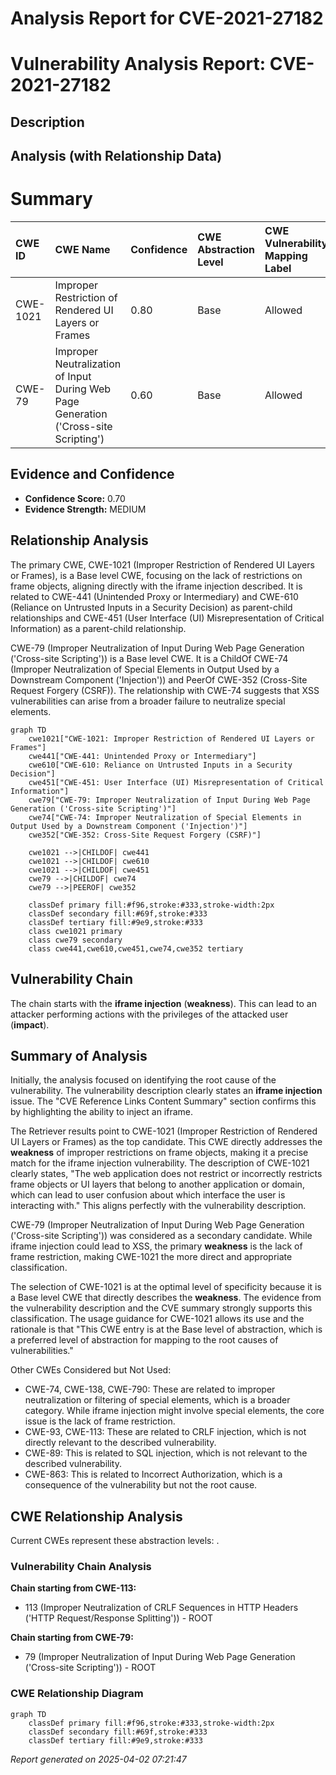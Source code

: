 # Analysis Report for CVE-2021-27182

# Vulnerability Analysis Report: CVE-2021-27182

## Description



## Analysis (with Relationship Data)

# Summary
| CWE ID    | CWE Name                                                                       | Confidence | CWE Abstraction Level | CWE Vulnerability Mapping Label | CWE-Vulnerability Mapping Notes |
| :-------- | :----------------------------------------------------------------------------- | :--------- | :---------------------- | :------------------------------ | :------------------------------ |
| CWE-1021  | Improper Restriction of Rendered UI Layers or Frames                          | 0.80       | Base                    | Allowed                         | Primary CWE                     |
| CWE-79    | Improper Neutralization of Input During Web Page Generation ('Cross-site Scripting') | 0.60       | Base                    | Allowed                         | Secondary Candidate             |

## Evidence and Confidence

*   **Confidence Score:** 0.70
*   **Evidence Strength:** MEDIUM

## Relationship Analysis
The primary CWE, CWE-1021 (Improper Restriction of Rendered UI Layers or Frames), is a Base level CWE, focusing on the lack of restrictions on frame objects, aligning directly with the iframe injection described. It is related to CWE-441 (Unintended Proxy or Intermediary) and CWE-610 (Reliance on Untrusted Inputs in a Security Decision) as parent-child relationships and CWE-451 (User Interface (UI) Misrepresentation of Critical Information) as a parent-child relationship.

CWE-79 (Improper Neutralization of Input During Web Page Generation ('Cross-site Scripting')) is a Base level CWE. It is a ChildOf CWE-74 (Improper Neutralization of Special Elements in Output Used by a Downstream Component ('Injection')) and PeerOf CWE-352 (Cross-Site Request Forgery (CSRF)). The relationship with CWE-74 suggests that XSS vulnerabilities can arise from a broader failure to neutralize special elements.

```mermaid
graph TD
    cwe1021["CWE-1021: Improper Restriction of Rendered UI Layers or Frames"]
    cwe441["CWE-441: Unintended Proxy or Intermediary"]
    cwe610["CWE-610: Reliance on Untrusted Inputs in a Security Decision"]
    cwe451["CWE-451: User Interface (UI) Misrepresentation of Critical Information"]
    cwe79["CWE-79: Improper Neutralization of Input During Web Page Generation ('Cross-site Scripting')"]
    cwe74["CWE-74: Improper Neutralization of Special Elements in Output Used by a Downstream Component ('Injection')"]
    cwe352["CWE-352: Cross-Site Request Forgery (CSRF)"]

    cwe1021 -->|CHILDOF| cwe441
    cwe1021 -->|CHILDOF| cwe610
    cwe1021 -->|CHILDOF| cwe451
    cwe79 -->|CHILDOF| cwe74
    cwe79 -->|PEEROF| cwe352

    classDef primary fill:#f96,stroke:#333,stroke-width:2px
    classDef secondary fill:#69f,stroke:#333
    classDef tertiary fill:#9e9,stroke:#333
    class cwe1021 primary
    class cwe79 secondary
    class cwe441,cwe610,cwe451,cwe74,cwe352 tertiary
```

## Vulnerability Chain
The chain starts with the **iframe injection** (**weakness**).
This can lead to an attacker performing actions with the privileges of the attacked user (**impact**).

## Summary of Analysis
Initially, the analysis focused on identifying the root cause of the vulnerability. The vulnerability description clearly states an **iframe injection** issue. The "CVE Reference Links Content Summary" section confirms this by highlighting the ability to inject an iframe.

The Retriever results point to CWE-1021 (Improper Restriction of Rendered UI Layers or Frames) as the top candidate. This CWE directly addresses the **weakness** of improper restrictions on frame objects, making it a precise match for the iframe injection vulnerability. The description of CWE-1021 clearly states, "The web application does not restrict or incorrectly restricts frame objects or UI layers that belong to another application or domain, which can lead to user confusion about which interface the user is interacting with." This aligns perfectly with the vulnerability description.

CWE-79 (Improper Neutralization of Input During Web Page Generation ('Cross-site Scripting')) was considered as a secondary candidate. While iframe injection could lead to XSS, the primary **weakness** is the lack of frame restriction, making CWE-1021 the more direct and appropriate classification.

The selection of CWE-1021 is at the optimal level of specificity because it is a Base level CWE that directly describes the **weakness**. The evidence from the vulnerability description and the CVE summary strongly supports this classification. The usage guidance for CWE-1021 allows its use and the rationale is that "This CWE entry is at the Base level of abstraction, which is a preferred level of abstraction for mapping to the root causes of vulnerabilities."

Other CWEs Considered but Not Used:

*   CWE-74, CWE-138, CWE-790: These are related to improper neutralization or filtering of special elements, which is a broader category. While iframe injection might involve special elements, the core issue is the lack of frame restriction.
*   CWE-93, CWE-113: These are related to CRLF injection, which is not directly relevant to the described vulnerability.
*   CWE-89: This is related to SQL injection, which is not relevant to the described vulnerability.
*   CWE-863: This is related to Incorrect Authorization, which is a consequence of the vulnerability but not the root cause.


## CWE Relationship Analysis

Current CWEs represent these abstraction levels: .


### Vulnerability Chain Analysis

**Chain starting from CWE-113:**
- 113 (Improper Neutralization of CRLF Sequences in HTTP Headers ('HTTP Request/Response Splitting')) - ROOT


**Chain starting from CWE-79:**
- 79 (Improper Neutralization of Input During Web Page Generation ('Cross-site Scripting')) - ROOT



### CWE Relationship Diagram

```mermaid
graph TD
    classDef primary fill:#f96,stroke:#333,stroke-width:2px
    classDef secondary fill:#69f,stroke:#333
    classDef tertiary fill:#9e9,stroke:#333
```



*Report generated on 2025-04-02 07:21:47*
